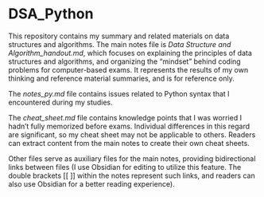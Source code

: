 # DSA_Python
This repository contains my summary and related materials on data structures and algorithms. The main notes file is *Data Structure and Algorithm_handout.md*, which focuses on explaining the principles of data structures and algorithms, and organizing the “mindset” behind coding problems for computer-based exams. It represents the results of my own thinking and reference material summaries, and is for reference only.



The *notes_py.md* file contains issues related to Python syntax that I encountered during my studies. 



The *cheat_sheet.md* file contains knowledge points that I was worried I hadn’t fully memorized before exams. Individual differences in this regard are significant, so my cheat sheet may not be applicable to others. Readers can extract content from the main notes to create their own cheat sheets.



Other files serve as auxiliary files for the main notes, providing bidirectional links between files (I use Obsidian for editing to utilize this feature. The double brackets [[ ]] within the notes represent such links, and readers can also use Obsidian for a better reading experience).
